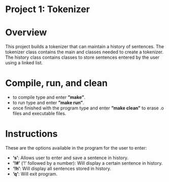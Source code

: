Project 1: Tokenizer
====================
# Overview
 
This project builds a tokenizer that can maintain a history of sentences. The tokenizer class contains the main and classes needed to create a tokenizer. The history class contains classes to store sentences entered by the user using a linked list.
  
# Compile, run, and clean

 - to compile type and enter **”make”**.
 - to run type and enter **”make run”**.
 - once finished with the program type and enter **”make clean”** to erase .o files and executable files.

# Instructions 
These are the options available in the program for the user to enter:

 - **‘s’**: Allows user to enter and save  a sentence in history.
 - **’!#’**  (‘!’ followed by a number): Will display a certain sentence in history.
 - **‘!h’**: Will display all sentences stored in history.
 - **‘q’**: Will exit program.